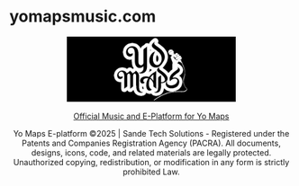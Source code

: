 # yomapsmusic.com
<p align="center">
  <img src="yologo.png" alt="Logo" width="300">
</p>

<p align="center">
  <a href="yomapsmusic.html">Official Music and E-Platform for Yo Maps</a>
</p>

<p align="center">
 Yo Maps E-platform  ©2025 | Sande Tech Solutions
  - Registered under the Patents and Companies Registration Agency (PACRA).  
  All documents, designs, icons, code, and related materials are legally protected.  
  Unauthorized copying, redistribution, or modification in any form is strictly prohibited Law.
</p>
